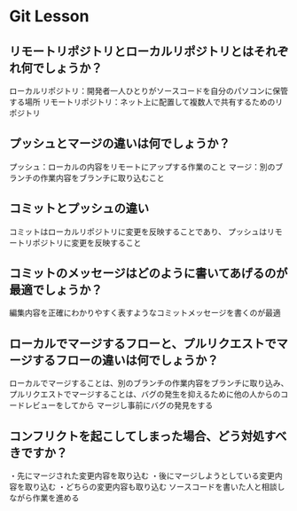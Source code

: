 # Git Lesson

## リモートリポジトリとローカルリポジトリとはそれぞれ何でしょうか？
ローカルリポジトリ：開発者一人ひとりがソースコードを自分のパソコンに保管する場所
リモートリポジトリ：ネット上に配置して複数人で共有するためのリポジトリ


## プッシュとマージの違いは何でしょうか？
プッシュ：ローカルの内容をリモートにアップする作業のこと
マージ：別のブランチの作業内容をブランチに取り込むこと


## コミットとプッシュの違い
コミットはローカルリポジトリに変更を反映することであり、
プッシュはリモートリポジトリに変更を反映すること


## コミットのメッセージはどのように書いてあげるのが最適でしょうか？
編集内容を正確にわかりやすく表すようなコミットメッセージを書くのが最適


## ローカルでマージするフローと、プルリクエストでマージするフローの違いは何でしょうか？
ローカルでマージすることは、別のブランチの作業内容をブランチに取り込み、
プルリクエストでマージすることは、バグの発生を抑えるために他の人からのコードレビューをしてから
マージし事前にバグの発見をする


## コンフリクトを起こしてしまった場合、どう対処すべきですか？
・先にマージされた変更内容を取り込む
・後にマージしようとしている変更内容を取り込む
・どちらの変更内容も取り込む
ソースコードを書いた人と相談しながら作業を進める



